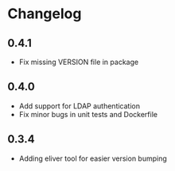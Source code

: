 # Changelog

## 0.4.1
* Fix missing VERSION file in package

## 0.4.0
* Add support for LDAP authentication
* Fix minor bugs in unit tests and Dockerfile

## 0.3.4
* Adding eliver tool for easier version bumping
